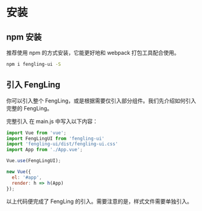 # 安装
## npm 安装
推荐使用 npm 的方式安装，它能更好地和 webpack 打包工具配合使用。

``` bash
npm i fengling-ui -S
```

## 引入 FengLing
你可以引入整个 FengLing，或是根据需要仅引入部分组件。我们先介绍如何引入完整的 FengLing。

完整引入
在 main.js 中写入以下内容：

``` js
import Vue from 'vue';
import FengLingUI from 'fengling-ui' 
import 'fengling-ui/dist/fengling-ui.css'
import App from './App.vue';

Vue.use(FengLingUI);

new Vue({
  el: '#app',
  render: h => h(App)
});
```

以上代码便完成了 FengLing 的引入。需要注意的是，样式文件需要单独引入。